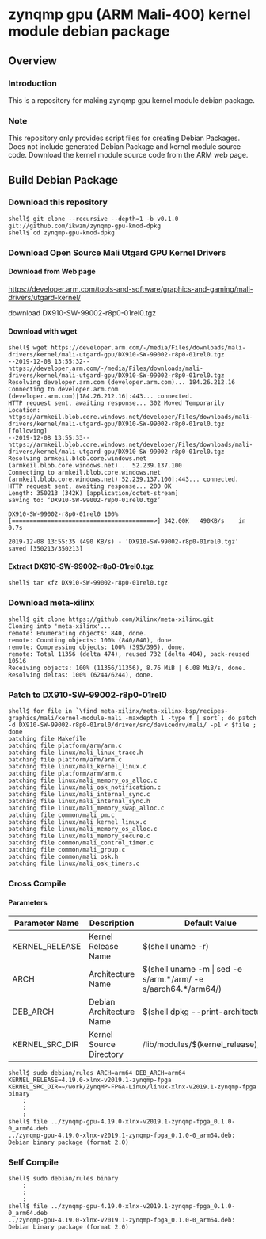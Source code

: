 zynqmp gpu (ARM Mali-400) kernel module debian package
====================================================================================

Overview
------------------------------------------------------------------------------------

### Introduction

This is a repository for making zynqmp gpu kernel module debian package.

### Note

This repository only provides script files for creating Debian Packages. Does not include generated Debian Package and kernel module source code. Download the kernel module source code from the ARM web page.

Build Debian Package
------------------------------------------------------------------------------------

### Download this repository

```console
shell$ git clone --recursive --depth=1 -b v0.1.0 git://github.com/ikwzm/zynqmp-gpu-kmod-dpkg
shell$ cd zynqmp-gpu-kmod-dpkg
```

### Download Open Source Mali Utgard GPU Kernel Drivers

#### Download from Web page

https://developer.arm.com/tools-and-software/graphics-and-gaming/mali-drivers/utgard-kernel/

download DX910-SW-99002-r8p0-01rel0.tgz

#### Download with wget

```console
shell$ wget https://developer.arm.com/-/media/Files/downloads/mali-drivers/kernel/mali-utgard-gpu/DX910-SW-99002-r8p0-01rel0.tgz
--2019-12-08 13:55:32--  https://developer.arm.com/-/media/Files/downloads/mali-drivers/kernel/mali-utgard-gpu/DX910-SW-99002-r8p0-01rel0.tgz
Resolving developer.arm.com (developer.arm.com)... 184.26.212.16
Connecting to developer.arm.com (developer.arm.com)|184.26.212.16|:443... connected.
HTTP request sent, awaiting response... 302 Moved Temporarily
Location: https://armkeil.blob.core.windows.net/developer/Files/downloads/mali-drivers/kernel/mali-utgard-gpu/DX910-SW-99002-r8p0-01rel0.tgz [following]
--2019-12-08 13:55:33--  https://armkeil.blob.core.windows.net/developer/Files/downloads/mali-drivers/kernel/mali-utgard-gpu/DX910-SW-99002-r8p0-01rel0.tgz
Resolving armkeil.blob.core.windows.net (armkeil.blob.core.windows.net)... 52.239.137.100
Connecting to armkeil.blob.core.windows.net (armkeil.blob.core.windows.net)|52.239.137.100|:443... connected.
HTTP request sent, awaiting response... 200 OK
Length: 350213 (342K) [application/octet-stream]
Saving to: ‘DX910-SW-99002-r8p0-01rel0.tgz’

DX910-SW-99002-r8p0-01rel0 100%[========================================>] 342.00K   490KB/s    in 0.7s    

2019-12-08 13:55:35 (490 KB/s) - ‘DX910-SW-99002-r8p0-01rel0.tgz’ saved [350213/350213]
```

#### Extract DX910-SW-99002-r8p0-01rel0.tgz

```console
shell$ tar xfz DX910-SW-99002-r8p0-01rel0.tgz 
```

### Download meta-xilinx

```console
shell$ git clone https://github.com/Xilinx/meta-xilinx.git
Cloning into 'meta-xilinx'...
remote: Enumerating objects: 840, done.        
remote: Counting objects: 100% (840/840), done.        
remote: Compressing objects: 100% (395/395), done.        
remote: Total 11356 (delta 474), reused 732 (delta 404), pack-reused 10516        
Receiving objects: 100% (11356/11356), 8.76 MiB | 6.08 MiB/s, done.
Resolving deltas: 100% (6244/6244), done.
```

### Patch to DX910-SW-99002-r8p0-01rel0

```console
shell$ for file in `\find meta-xilinx/meta-xilinx-bsp/recipes-graphics/mali/kernel-module-mali -maxdepth 1 -type f | sort`; do patch -d DX910-SW-99002-r8p0-01rel0/driver/src/devicedrv/mali/ -p1 < $file ; done
patching file Makefile
patching file platform/arm/arm.c
patching file linux/mali_linux_trace.h
patching file platform/arm/arm.c
patching file linux/mali_kernel_linux.c
patching file platform/arm/arm.c
patching file linux/mali_memory_os_alloc.c
patching file linux/mali_osk_notification.c
patching file linux/mali_internal_sync.c
patching file linux/mali_internal_sync.h
patching file linux/mali_memory_swap_alloc.c
patching file common/mali_pm.c
patching file linux/mali_kernel_linux.c
patching file linux/mali_memory_os_alloc.c
patching file linux/mali_memory_secure.c
patching file common/mali_control_timer.c
patching file common/mali_group.c
patching file common/mali_osk.h
patching file linux/mali_osk_timers.c
```

### Cross Compile

#### Parameters

| Parameter Name | Description              | Default Value                                                    |
|----------------|--------------------------|------------------------------------------------------------------|
| KERNEL_RELEASE | Kernel Release Name      | $(shell uname -r)                                                |
| ARCH           | Architecture Name        | $(shell uname -m \| sed -e s/arm.\*/arm/ -e s/aarch64.\*/arm64/) |
| DEB_ARCH       | Debian Architecture Name | $(shell dpkg --print-architecture)                               |
| KERNEL_SRC_DIR | Kernel Source Directory  | /lib/modules/$(kernel_release)/build                             |


```console
shell$ sudo debian/rules ARCH=arm64 DEB_ARCH=arm64 KERNEL_RELEASE=4.19.0-xlnx-v2019.1-zynqmp-fpga KERNEL_SRC_DIR=~/work/ZynqMP-FPGA-Linux/linux-xlnx-v2019.1-zynqmp-fpga binary
    :
    :
    :
shell$ file ../zynqmp-gpu-4.19.0-xlnx-v2019.1-zynqmp-fpga_0.1.0-0_arm64.deb 
../zynqmp-gpu-4.19.0-xlnx-v2019.1-zynqmp-fpga_0.1.0-0_arm64.deb: Debian binary package (format 2.0)
```

### Self Compile

```console
shell$ sudo debian/rules binary
    :
    :
    :
shell$ file ../zynqmp-gpu-4.19.0-xlnx-v2019.1-zynqmp-fpga_0.1.0-0_arm64.deb 
../zynqmp-gpu-4.19.0-xlnx-v2019.1-zynqmp-fpga_0.1.0-0_arm64.deb: Debian binary package (format 2.0)
```

